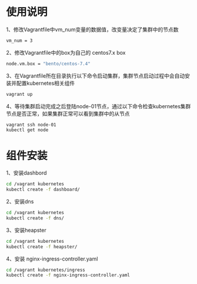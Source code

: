 # 使用说明
1、修改Vagrantfile中vm_num变量的数据值，改变量决定了集群中的节点数
``` bash
vm_num = 3
```
2、修改Vagrantfile中的box为自己的 centos7.x box
``` bash
node.vm.box = "bento/centos-7.4"
```
3、在Vagrantfile所在目录执行以下命令启动集群，集群节点启动过程中会自动安装并配置kubernetes相关组件
``` bash
vagrant up
```
4、等待集群启动完成之后登陆node-01节点，通过以下命令检查kubernetes集群节点是否正常，如果集群正常可以看到集群中的从节点
``` bash
vagrant ssh node-01
kubectl get node
```
# 组件安装
1、安装dashbord
``` bash
cd /vagrant kubernetes
kubectl create -f dashboard/
```
2、安装dns
``` bash
cd /vagrant kubernetes
kubectl create -f dns/
```
3、安装heapster
``` bash
cd /vagrant kubernetes 
kubectl create -f heapster/
```
4、安装 nginx-ingress-controller.yaml
``` bash
cd /vagrant kubernetes/ingress
kubectl create -f nginx-ingress-controller.yaml
```
